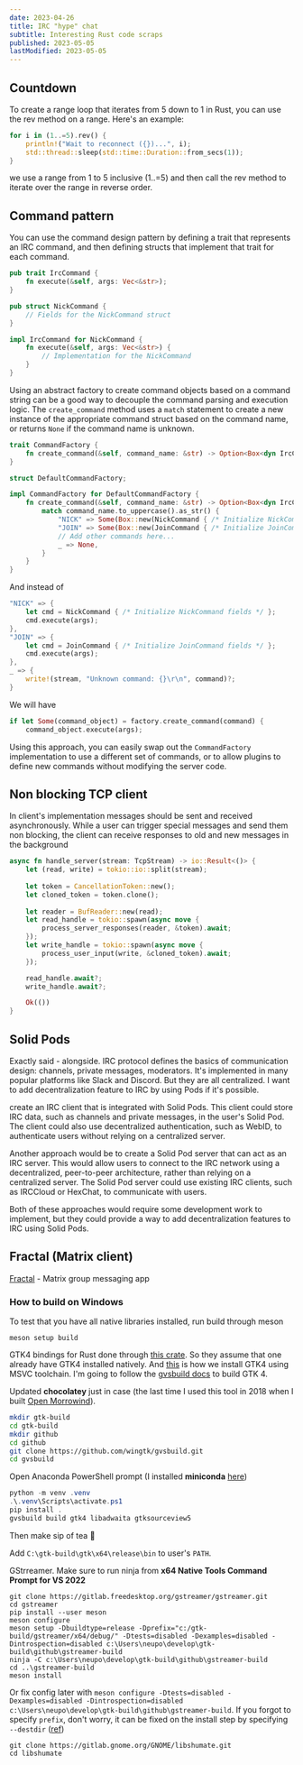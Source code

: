 ```yaml
---
date: 2023-04-26
title: IRC "hype" chat
subtitle: Interesting Rust code scraps
published: 2023-05-05
lastModified: 2023-05-05
---
```


## Countdown

To create a range loop that iterates from 5 down to 1 in Rust, you can use the rev method on a range. Here's an example:

```rust
for i in (1..=5).rev() {
    println!("Wait to reconnect ({})...", i);
    std::thread::sleep(std::time::Duration::from_secs(1));
}
```

we use a range from 1 to 5 inclusive (1..=5) and then call the rev method to iterate over the range in reverse order.

## Command pattern

You can use the command design pattern by defining a trait that represents an IRC command, and then defining structs that implement that trait for each command.

```rust
pub trait IrcCommand {
    fn execute(&self, args: Vec<&str>);
}

pub struct NickCommand {
    // Fields for the NickCommand struct
}

impl IrcCommand for NickCommand {
    fn execute(&self, args: Vec<&str>) {
        // Implementation for the NickCommand
    }
}
```

Using an abstract factory to create command objects based on a command string can be a good way to decouple the command parsing and execution logic. The `create_command` method uses a `match` statement to create a new instance of the appropriate command struct based on the command name, or returns `None` if the command name is unknown.

```rust
trait CommandFactory {
    fn create_command(&self, command_name: &str) -> Option<Box<dyn IrcCommand>>;
}

struct DefaultCommandFactory;

impl CommandFactory for DefaultCommandFactory {
    fn create_command(&self, command_name: &str) -> Option<Box<dyn IrcCommand>> {
        match command_name.to_uppercase().as_str() {
            "NICK" => Some(Box::new(NickCommand { /* Initialize NickCommand fields */ })),
            "JOIN" => Some(Box::new(JoinCommand { /* Initialize JoinCommand fields */ })),
            // Add other commands here...
            _ => None,
        }
    }
}
```

And instead of 

```rust
"NICK" => {
    let cmd = NickCommand { /* Initialize NickCommand fields */ };
    cmd.execute(args);
},
"JOIN" => {
    let cmd = JoinCommand { /* Initialize JoinCommand fields */ };
    cmd.execute(args);
},
_ => {
    write!(stream, "Unknown command: {}\r\n", command)?;
}
```

We will have

```rust
if let Some(command_object) = factory.create_command(command) {
    command_object.execute(args);
```

Using this approach, you can easily swap out the `CommandFactory` implementation to use a different set of commands, or to allow plugins to define new commands without modifying the server code.


## Non blocking TCP client

In client's implementation messages should be sent and received asynchronously. While a user can trigger special messages and send them non blocking, the client can receive responses to old and new messages in the background

```rust
async fn handle_server(stream: TcpStream) -> io::Result<()> {
    let (read, write) = tokio::io::split(stream);
    
    let token = CancellationToken::new();
    let cloned_token = token.clone();
    
    let reader = BufReader::new(read);
    let read_handle = tokio::spawn(async move {
        process_server_responses(reader, &token).await;
    });
    let write_handle = tokio::spawn(async move {
        process_user_input(write, &cloned_token).await;
    });

    read_handle.await?;
    write_handle.await?;

    Ok(())  
}
```


## Solid Pods

Exactly said - alongside. IRC protocol defines the basics of communication design: channels, private messages, moderators. It's implemented in many popular platforms like Slack and Discord. But they are all centralized. I want to add decentralization feature to IRC by using Pods if it's possible.

create an IRC client that is integrated with Solid Pods. This client could store IRC data, such as channels and private messages, in the user's Solid Pod. The client could also use decentralized authentication, such as WebID, to authenticate users without relying on a centralized server.

Another approach would be to create a Solid Pod server that can act as an IRC server. This would allow users to connect to the IRC network using a decentralized, peer-to-peer architecture, rather than relying on a centralized server. The Solid Pod server could use existing IRC clients, such as IRCCloud or HexChat, to communicate with users.

Both of these approaches would require some development work to implement, but they could provide a way to add decentralization features to IRC using Solid Pods.


## Fractal (Matrix client)

[Fractal](https://gitlab.gnome.org/GNOME/fractal) - Matrix group messaging app

### How to build on Windows

To test that you have all native libraries installed, run build through meson

```
meson setup build
```

GTK4 bindings for Rust done through [this crate](https://gtk-rs.org/). So they assume that one already have GTK4 installed natively.
And [this](https://gtk-rs.org/gtk4-rs/stable/latest/book/installation_windows.html) is how we install GTK4 using MSVC toolchain.
I'm going to follow the [gvsbuild docs](https://github.com/wingtk/gvsbuild#development-environment) to build GTK 4.

Updated **chocolatey** just in case (the last time I used this tool in 2018 when I built [Open Morrowind](/projects/my-morrowind)).

```sh
mkdir gtk-build
cd gtk-build
mkdir github
cd github
git clone https://github.com/wingtk/gvsbuild.git
cd gvsbuild
```

Open Anaconda PowerShell prompt (I installed **miniconda** [here](/blog/starcode))

```powershell
python -m venv .venv
.\.venv\Scripts\activate.ps1
pip install .
gvsbuild build gtk4 libadwaita gtksourceview5
```

Then make sip of tea 🍵

Add `C:\gtk-build\gtk\x64\release\bin` to user's `PATH`.


GStrreamer. Make sure to run ninja from **x64 Native Tools Command Prompt for VS 2022**

```
git clone https://gitlab.freedesktop.org/gstreamer/gstreamer.git
cd gstreamer
pip install --user meson
meson configure
meson setup -Dbuildtype=release -Dprefix="c:/gtk-build/gstreamer/x64/debug/" -Dtests=disabled -Dexamples=disabled -Dintrospection=disabled c:\Users\neupo\develop\gtk-build\github\gstreamer-build
ninja -C c:\Users\neupo\develop\gtk-build\github\gstreamer-build
cd ..\gstreamer-build
meson install
```

Or fix config later with `meson configure -Dtests=disabled -Dexamples=disabled -Dintrospection=disabled c:\Users\neupo\develop\gtk-build\github\gstreamer-build`. If you forgot to specify `prefix`, don't worry, it can be fixed on the install step by specifying `--destdir` ([ref](https://mesonbuild.com/Installing.html#destdir-support))

```
git clone https://gitlab.gnome.org/GNOME/libshumate.git
cd libshumate
```